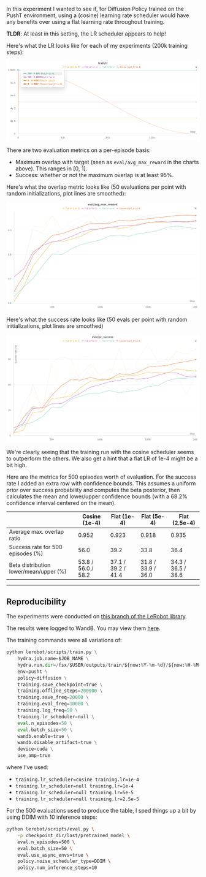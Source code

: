 In this experiment I wanted to see if, for Diffusion Policy trained on the PushT environment, using a (cosine) learning rate scheduler would have any benefits over using a flat learning rate throughout training. 

**TLDR**: At least in this setting, the LR scheduler appears to help!

Here's what the LR looks like for each of my experiments (200k training steps):

![](.images/2024-06-04-09-22-19.png)

There are two evaluation metrics on a per-episode basis:

- Maximum overlap with target (seen as `eval/avg_max_reward` in the charts above). This ranges in [0, 1].
- Success: whether or not the maximum overlap is at least 95%.

Here's what the overlap metric looks like (50 evaluations per point with random initializations, plot lines are smoothed):

![](.images/2024-06-04-09-24-14.png)

Here's what the success rate looks like (50 evals per point with random initializations, plot lines are smoothed)

![](.images/2024-06-04-09-26-33.png)

We're clearly seeing that the training run with the cosine scheduler seems to outperform the others. We also get a hint that a flat LR of 1e-4 might be a bit high.

Here are the metrics for 500 episodes worth of evaluation. For the success rate I added an extra row with confidence bounds. This assumes a uniform prior over success probability and computes the beta posterior, then calculates the mean and lower/upper confidence bounds (with a 68.2% confidence interval centered on the mean).

<blank>|Cosine (1e-4)|Flat (1e-4)|Flat (5e-4)|Flat (2.5e-4)
-|-|-|-|-
Average max. overlap ratio | 0.952 | 0.923 | 0.918 | 0.935
Success rate for 500 episodes (%) | 56.0 | 39.2 | 33.8 | 36.4
Beta distribution lower/mean/upper (%) | 53.8 / 56.0 / 58.2 | 37.1 / 39.2 / 41.4 | 31.8 / 33.9 / 36.0 | 34.3 / 36.5 / 38.6

---

## Reproducibility

The experiments were conducted on [this branch of the LeRobot library](https://github.com/alexander-soare/lerobot/tree/experiment_lr_scheduler).

The results were logged to WandB. You may view them [here](https://wandb.ai/alexander-soare/lerobot?nw=j3ce4d3ypq8).

The training commands were all variations of:

```python
python lerobot/scripts/train.py \
    hydra.job.name=$JOB_NAME \
    hydra.run.dir=/fsx/$USER/outputs/train/${now:%Y-%m-%d}/${now:%H-%M-%S}_${JOB_NAME} \
    env=pusht \
    policy=diffusion \
    training.save_checkpoint=true \
    training.offline_steps=200000 \
    training.save_freq=20000 \
    training.eval_freq=10000 \
    training.log_freq=50 \
    training.lr_scheduler=null \
    eval.n_episodes=50 \
    eval.batch_size=50 \
    wandb.enable=true \
    wandb.disable_artifact=true \
    device=cuda \
    use_amp=true
```

where I've used:
- `training.lr_scheduler=cosine training.lr=1e-4`
- `training.lr_scheduler=null training.lr=1e-4`
- `training.lr_scheduler=null training.lr=5e-5`
- `training.lr_scheduler=null training.lr=2.5e-5`

For the 500 evaluations used to produce the table, I sped things up a bit by using DDIM with 10 inference steps:

```bash
python lerobot/scripts/eval.py \
    -p checkpoint_dir/last/pretrained_model \
    eval.n_episodes=500 \
    eval.batch_size=50 \
    eval.use_async_envs=true \
    policy.noise_scheduler_type=DDIM \
    policy.num_inference_steps=10
```